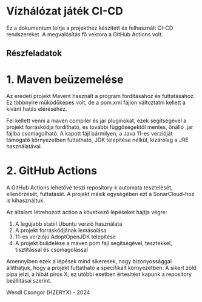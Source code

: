 # Vízhálózat játék CI-CD

Ez a dokumentum leírja a projekthez készített és felhasznált CI-CD rendszereket. A megvalósítás fő vektora a GitHub Actions volt.

## Részfeladatok
# 1. Maven beüzemelése
Az eredeti projekt Mavent használt a program fordításához és futtatásához. Ez többnyire működőképes volt, de a pom.xml fájlon változtatni kellett a kívánt hatás eléréséhez.

Fel kellett venni a maven compiler és jar pluginokat, ezek segítségével a projekt forráskódja fordítható, és további függőségektől mentes, önálló .jar fájlba csomagolható.
A kapott fájl bármilyen, a Java 11-es verzióját támogató környezetben futtatható, JDK telepítése nélkül, kizárólag a JRE használatával.

# 2. GitHub Actions
A GitHub Actions lehetővé teszi repository-k automata tesztelését, ellenőrzését, futtatását. A projekt másik egységében ezt a SonarCloud-hoz is kihasználtuk.

Az általam létrehozott action a következő lépéseket hajtja végre:
1. A legújabb stabil Ubuntu verzió használata
2. A projekt forráskódjának lemásolása
3. 11-es verziójú AdoptOpenJDK telepítése
4. A projekt buildelése a maven pom fájl segítségével, tesztekkel, tisztítással és csomagolással

Amennyiben ezek a lépések mind sikeresek, nagy bizonyossággal állíthatjuk, hogy a projekt futtatható a specifikált környezetben.
A sikert zöld pipa jelzi, a hibát piros X; ez utóbbi esetben értesítést kapunk a repository beállításai szerint.

Wendl Csongor (HZERYX) - 2024